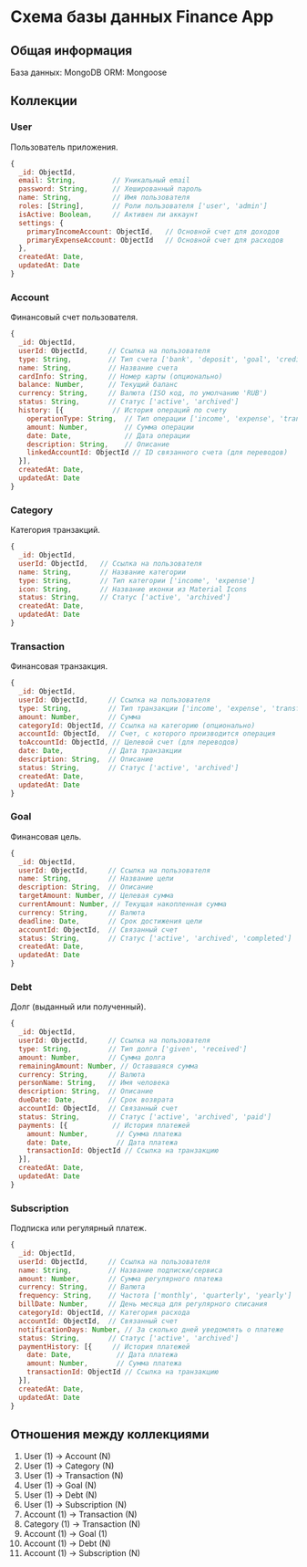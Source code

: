 # Схема базы данных Finance App

## Общая информация

База данных: MongoDB
ORM: Mongoose

## Коллекции

### User

Пользователь приложения.

```javascript
{
  _id: ObjectId,
  email: String,         // Уникальный email
  password: String,      // Хешированный пароль
  name: String,          // Имя пользователя
  roles: [String],       // Роли пользователя ['user', 'admin']
  isActive: Boolean,     // Активен ли аккаунт
  settings: {
    primaryIncomeAccount: ObjectId,   // Основной счет для доходов
    primaryExpenseAccount: ObjectId   // Основной счет для расходов
  },
  createdAt: Date,
  updatedAt: Date
}
```

### Account

Финансовый счет пользователя.

```javascript
{
  _id: ObjectId,
  userId: ObjectId,     // Ссылка на пользователя
  type: String,         // Тип счета ['bank', 'deposit', 'goal', 'credit', 'subscription']
  name: String,         // Название счета
  cardInfo: String,     // Номер карты (опционально)
  balance: Number,      // Текущий баланс
  currency: String,     // Валюта (ISO код, по умолчанию 'RUB')
  status: String,       // Статус ['active', 'archived']
  history: [{            // История операций по счету
    operationType: String,  // Тип операции ['income', 'expense', 'transfer']
    amount: Number,         // Сумма операции
    date: Date,             // Дата операции
    description: String,    // Описание
    linkedAccountId: ObjectId // ID связанного счета (для переводов)
  }],
  createdAt: Date,
  updatedAt: Date
}
```

### Category

Категория транзакций.

```javascript
{
  _id: ObjectId,
  userId: ObjectId,   // Ссылка на пользователя
  name: String,       // Название категории
  type: String,       // Тип категории ['income', 'expense']
  icon: String,       // Название иконки из Material Icons
  status: String,     // Статус ['active', 'archived']
  createdAt: Date,
  updatedAt: Date
}
```

### Transaction

Финансовая транзакция.

```javascript
{
  _id: ObjectId,
  userId: ObjectId,     // Ссылка на пользователя
  type: String,         // Тип транзакции ['income', 'expense', 'transfer']
  amount: Number,       // Сумма
  categoryId: ObjectId, // Ссылка на категорию (опционально)
  accountId: ObjectId,  // Счет, с которого производится операция
  toAccountId: ObjectId, // Целевой счет (для переводов)
  date: Date,           // Дата транзакции
  description: String,  // Описание
  status: String,       // Статус ['active', 'archived']
  createdAt: Date,
  updatedAt: Date
}
```

### Goal

Финансовая цель.

```javascript
{
  _id: ObjectId,
  userId: ObjectId,     // Ссылка на пользователя
  name: String,         // Название цели
  description: String,  // Описание
  targetAmount: Number, // Целевая сумма
  currentAmount: Number, // Текущая накопленная сумма
  currency: String,     // Валюта
  deadline: Date,       // Срок достижения цели
  accountId: ObjectId,  // Связанный счет
  status: String,       // Статус ['active', 'archived', 'completed']
  createdAt: Date,
  updatedAt: Date
}
```

### Debt

Долг (выданный или полученный).

```javascript
{
  _id: ObjectId,
  userId: ObjectId,     // Ссылка на пользователя
  type: String,         // Тип долга ['given', 'received']
  amount: Number,       // Сумма долга
  remainingAmount: Number, // Оставшаяся сумма
  currency: String,     // Валюта
  personName: String,   // Имя человека
  description: String,  // Описание
  dueDate: Date,        // Срок возврата
  accountId: ObjectId,  // Связанный счет
  status: String,       // Статус ['active', 'archived', 'paid']
  payments: [{           // История платежей
    amount: Number,       // Сумма платежа
    date: Date,           // Дата платежа
    transactionId: ObjectId // Ссылка на транзакцию
  }],
  createdAt: Date,
  updatedAt: Date
}
```

### Subscription

Подписка или регулярный платеж.

```javascript
{
  _id: ObjectId,
  userId: ObjectId,     // Ссылка на пользователя
  name: String,         // Название подписки/сервиса
  amount: Number,       // Сумма регулярного платежа
  currency: String,     // Валюта
  frequency: String,    // Частота ['monthly', 'quarterly', 'yearly']
  billDate: Number,     // День месяца для регулярного списания
  categoryId: ObjectId, // Категория расхода
  accountId: ObjectId,  // Связанный счет
  notificationDays: Number, // За сколько дней уведомлять о платеже
  status: String,       // Статус ['active', 'archived']
  paymentHistory: [{     // История платежей
    date: Date,           // Дата платежа
    amount: Number,       // Сумма платежа
    transactionId: ObjectId // Ссылка на транзакцию
  }],
  createdAt: Date,
  updatedAt: Date
}
```

## Отношения между коллекциями

1. User (1) -> Account (N)
2. User (1) -> Category (N)
3. User (1) -> Transaction (N)
4. User (1) -> Goal (N)
5. User (1) -> Debt (N)
6. User (1) -> Subscription (N)
7. Account (1) -> Transaction (N)
8. Category (1) -> Transaction (N)
9. Account (1) -> Goal (1)
10. Account (1) -> Debt (N)
11. Account (1) -> Subscription (N)
